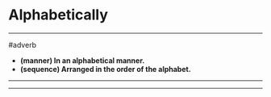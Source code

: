 # Alphabetically
---
#adverb
- **(manner) In an alphabetical manner.**
- **(sequence) Arranged in the order of the alphabet.**
---
---
